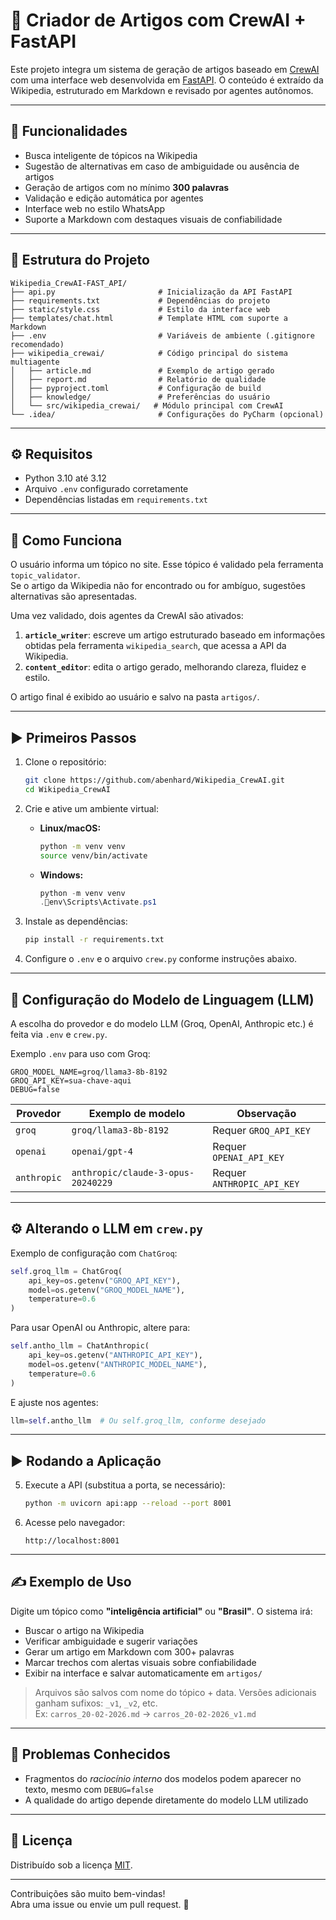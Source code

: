 # 🧠 Criador de Artigos com CrewAI + FastAPI

Este projeto integra um sistema de geração de artigos baseado em [CrewAI](https://github.com/joaomdmoura/crewai) com uma interface web desenvolvida em [FastAPI](https://fastapi.tiangolo.com/). O conteúdo é extraído da Wikipedia, estruturado em Markdown e revisado por agentes autônomos.

---

## 🚀 Funcionalidades

- Busca inteligente de tópicos na Wikipedia  
- Sugestão de alternativas em caso de ambiguidade ou ausência de artigos  
- Geração de artigos com no mínimo **300 palavras**  
- Validação e edição automática por agentes  
- Interface web no estilo WhatsApp  
- Suporte a Markdown com destaques visuais de confiabilidade  

---

## 📁 Estrutura do Projeto

```
Wikipedia_CrewAI-FAST_API/
├── api.py                       # Inicialização da API FastAPI
├── requirements.txt             # Dependências do projeto
├── static/style.css             # Estilo da interface web
├── templates/chat.html          # Template HTML com suporte a Markdown
├── .env                         # Variáveis de ambiente (.gitignore recomendado)
├── wikipedia_crewai/            # Código principal do sistema multiagente
│   ├── article.md               # Exemplo de artigo gerado
│   ├── report.md                # Relatório de qualidade
│   ├── pyproject.toml           # Configuração de build
│   ├── knowledge/               # Preferências do usuário
│   └── src/wikipedia_crewai/   # Módulo principal com CrewAI
└── .idea/                       # Configurações do PyCharm (opcional)
```

---

## ⚙️ Requisitos

- Python 3.10 até 3.12  
- Arquivo `.env` configurado corretamente  
- Dependências listadas em `requirements.txt`

---

## 🧠 Como Funciona

O usuário informa um tópico no site. Esse tópico é validado pela ferramenta `topic_validator`.  
Se o artigo da Wikipedia não for encontrado ou for ambíguo, sugestões alternativas são apresentadas.

Uma vez validado, dois agentes da CrewAI são ativados:

1. **`article_writer`**: escreve um artigo estruturado baseado em informações obtidas pela ferramenta `wikipedia_search`, que acessa a API da Wikipedia.
2. **`content_editor`**: edita o artigo gerado, melhorando clareza, fluidez e estilo.

O artigo final é exibido ao usuário e salvo na pasta `artigos/`.

---

## ▶️ Primeiros Passos

1. Clone o repositório:
   ```bash
   git clone https://github.com/abenhard/Wikipedia_CrewAI.git
   cd Wikipedia_CrewAI
   ```

2. Crie e ative um ambiente virtual:

   - **Linux/macOS:**
     ```bash
     python -m venv venv
     source venv/bin/activate
     ```

   - **Windows:**
     ```powershell
     python -m venv venv
     .env\Scripts\Activate.ps1
     ```

3. Instale as dependências:
   ```bash
   pip install -r requirements.txt
   ```

4. Configure o `.env` e o arquivo `crew.py` conforme instruções abaixo.

---

## 🧩 Configuração do Modelo de Linguagem (LLM)

A escolha do provedor e do modelo LLM (Groq, OpenAI, Anthropic etc.) é feita via `.env` e `crew.py`.

Exemplo `.env` para uso com Groq:
```env
GROQ_MODEL_NAME=groq/llama3-8b-8192
GROQ_API_KEY=sua-chave-aqui
DEBUG=false
```

| Provedor   | Exemplo de modelo                      | Observação                    |
|------------|----------------------------------------|-------------------------------|
| `groq`     | `groq/llama3-8b-8192`                  | Requer `GROQ_API_KEY`         |
| `openai`   | `openai/gpt-4`                         | Requer `OPENAI_API_KEY`       |
| `anthropic`| `anthropic/claude-3-opus-20240229`     | Requer `ANTHROPIC_API_KEY`    |

---

## ⚙️ Alterando o LLM em `crew.py`

Exemplo de configuração com `ChatGroq`:

```python
self.groq_llm = ChatGroq(
    api_key=os.getenv("GROQ_API_KEY"),
    model=os.getenv("GROQ_MODEL_NAME"),
    temperature=0.6
)
```

Para usar OpenAI ou Anthropic, altere para:

```python
self.antho_llm = ChatAnthropic(
    api_key=os.getenv("ANTHROPIC_API_KEY"),
    model=os.getenv("ANTHROPIC_MODEL_NAME"),
    temperature=0.6
)
```

E ajuste nos agentes:

```python
llm=self.antho_llm  # Ou self.groq_llm, conforme desejado
```

---

## ▶️ Rodando a Aplicação

5. Execute a API (substitua a porta, se necessário):
   ```bash
   python -m uvicorn api:app --reload --port 8001
   ```

6. Acesse pelo navegador:
   ```
   http://localhost:8001
   ```

---

## ✍️ Exemplo de Uso

Digite um tópico como **"inteligência artificial"** ou **"Brasil"**. O sistema irá:

- Buscar o artigo na Wikipedia  
- Verificar ambiguidade e sugerir variações  
- Gerar um artigo em Markdown com 300+ palavras  
- Marcar trechos com alertas visuais sobre confiabilidade  
- Exibir na interface e salvar automaticamente em `artigos/`

> Arquivos são salvos com nome do tópico + data. Versões adicionais ganham sufixos: `_v1`, `_v2`, etc.  
> Ex: `carros_20-02-2026.md` → `carros_20-02-2026_v1.md`

---

## 🐞 Problemas Conhecidos

- Fragmentos do *raciocínio interno* dos modelos podem aparecer no texto, mesmo com `DEBUG=false`  
- A qualidade do artigo depende diretamente do modelo LLM utilizado  

---

## 📄 Licença

Distribuído sob a licença [MIT](LICENSE).

---

Contribuições são muito bem-vindas!  
Abra uma issue ou envie um pull request. 🚀